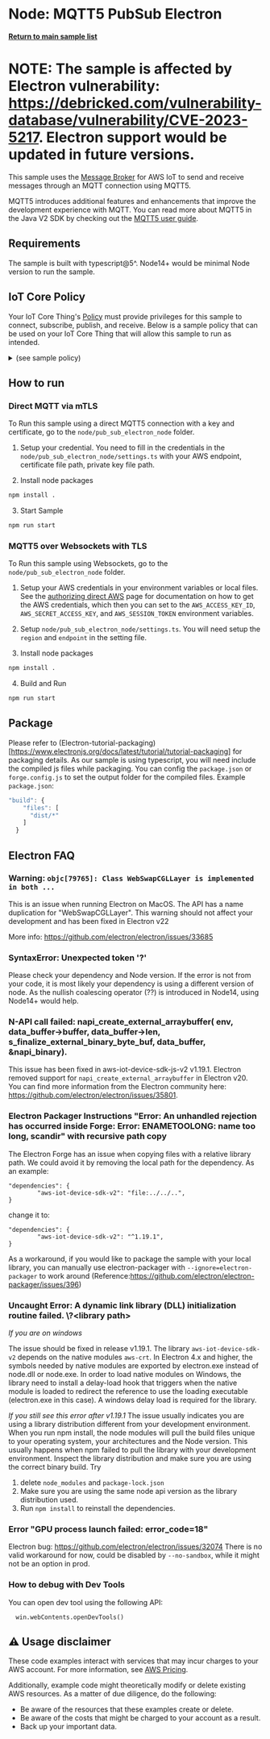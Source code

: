 # Node: MQTT5 PubSub Electron

[**Return to main sample list**](../../README.md)

# NOTE: The sample is affected by Electron vulnerability: https://debricked.com/vulnerability-database/vulnerability/CVE-2023-5217. Electron support would be updated in future versions.


This sample uses the
[Message Broker](https://docs.aws.amazon.com/iot/latest/developerguide/iot-message-broker.html)
for AWS IoT to send and receive messages through an MQTT connection using MQTT5.

MQTT5 introduces additional features and enhancements that improve the development experience with MQTT. You can read more about MQTT5 in the Java V2 SDK by checking out the [MQTT5 user guide](https://github.com/awslabs/aws-crt-nodejs/blob/main/MQTT5-UserGuide.md).

## Requirements

The sample is built with typescript@5^. Node14+ would be minimal Node version to run the sample.

## IoT Core Policy
Your IoT Core Thing's [Policy](https://docs.aws.amazon.com/iot/latest/developerguide/iot-policies.html) must provide privileges for this sample to connect, subscribe, publish, and receive. Below is a sample policy that can be used on your IoT Core Thing that will allow this sample to run as intended.

<details>
<summary>(see sample policy)</summary>
<pre>
{
  "Version": "2012-10-17",
  "Statement": [
    {
      "Effect": "Allow",
      "Action": [
        "iot:Publish",
        "iot:Receive"
      ],
      "Resource": [
        "arn:aws:iot:<b>region</b>:<b>account</b>:topic/test/topic/*"
      ]
    },
    {
      "Effect": "Allow",
      "Action": [
        "iot:Subscribe"
      ],
      "Resource": [
        "arn:aws:iot:<b>region</b>:<b>account</b>:topicfilter/test/topic/*"
      ]
    },
    {
      "Effect": "Allow",
      "Action": [
        "iot:Connect"
      ],
      "Resource": [
        "arn:aws:iot:<b>region</b>:<b>account</b>:client/*"
      ]
    }
  ]
}
</pre>

Replace with the following with the data from your AWS account:
* `<region>`: The AWS IoT Core region where you created your AWS IoT Core thing you wish to use with this sample. For example `us-east-1`.
* `<account>`: Your AWS IoT Core account ID. This is the set of numbers in the top right next to your AWS account name when using the AWS IoT Core website.

Note that in a real application, you may want to avoid the use of wildcards in your ClientID or use them selectively. Please follow best practices when working with AWS on production applications using the SDK.

</details>

## How to run
### Direct MQTT via mTLS

To Run this sample using a direct MQTT5 connection with a key and certificate, go to the `node/pub_sub_electron_node` folder.
1. Setup your credential. You need to fill in the credentials in the `node/pub_sub_electron_node/settings.ts` with your AWS endpoint, certificate file path, private key file path.

2. Install node packages
``` sh
npm install .
```

3. Start Sample
```sh
npm run start
```

### MQTT5 over Websockets with TLS

To Run this sample using Websockets, go to the `node/pub_sub_electron_node` folder.
1. Setup your AWS credentials in your environment variables or local files. See the [authorizing direct AWS](https://docs.aws.amazon.com/iot/latest/developerguide/authorizing-direct-aws.html) page for documentation on how to get the AWS credentials, which then you can set to the `AWS_ACCESS_KEY_ID`, `AWS_SECRET_ACCESS_KEY`, and `AWS_SESSION_TOKEN` environment variables.

2. Setup `node/pub_sub_electron_node/settings.ts`. You will need setup the `region` and `endpoint` in the setting file.

3. Install node packages
```sh
npm install .
```

4. Build and Run
```sh
npm run start
```

## Package
Please refer to (Electron-tutorial-packaging)[https://www.electronjs.org/docs/latest/tutorial/tutorial-packaging] for packaging details.
As our sample is using typescript, you will need include the compiled js files while packaging. You can config the `package.json` or `forge.config.js` to set the output folder for the compiled files.
Example `package.json`:
```js
"build": {
    "files": [
      "dist/*"
    ]
  }
```


## Electron FAQ
### Warning: `objc[79765]: Class WebSwapCGLLayer is implemented in both ... `
This is an issue when running Electron on MacOS. The API has a name duplication for "WebSwapCGLLayer". This warning should not affect your development and has been fixed in Electron v22

More info: https://github.com/electron/electron/issues/33685

### SyntaxError: Unexpected token '?'
Please check your dependency and Node version. If the error is not from your code, it is most likely your dependency is using a different version of node. As the nullish coalescing operator (??) is introduced in Node14, using Node14+ would help.

### N-API call failed: napi_create_external_arraybuffer( env, data_buffer->buffer, data_buffer->len, s_finalize_external_binary_byte_buf, data_buffer, &napi_binary).
This issue has been fixed in aws-iot-device-sdk-js-v2 v1.19.1.
Electron removed support for `napi_create_external_arraybuffer` in Electron v20. You can find more information from the Electron community here: https://github.com/electron/electron/issues/35801.

### Electron Packager Instructions "Error: An unhandled rejection has occurred inside Forge: Error: ENAMETOOLONG: name too long, scandir" with recursive path copy
The Electron Forge has an issue when copying files with a relative library path. We could avoid it by removing the local path for the dependency.
As an example:
```
"dependencies": {
        "aws-iot-device-sdk-v2": "file:../../..",
}
```
change it to:
```
"dependencies": {
        "aws-iot-device-sdk-v2": "^1.19.1",
}
```
As a workaround, if you would like to package the sample with your local library, you can manually use electron-packager with `--ignore=electron-packager` to work around (Reference:https://github.com/electron/electron-packager/issues/396)


### Uncaught Error: A dynamic link library (DLL) initialization routine failed. \\?\<library path>
*If you are on windows*

The issue should be fixed in release v1.19.1.
The library `aws-iot-device-sdk-v2` depends on the native modules `aws-crt`. In Electron 4.x and higher, the symbols needed by native modules are exported by electron.exe instead of node.dll or node.exe. In order to load native modules on Windows, the library need to install a delay-load hook that triggers when the native module is loaded to redirect the reference to use the loading executable (electron.exe in this case). A windows delay load is required for the library.

*If you still see this error after v1.19.1*
The issue usually indicates you are using a library distribution different from your development environment. When you run npm install, the node modules will pull the build files unique to your operating system, your architectures and the Node version. This usually happens when npm failed to pull the library with your development environment. Inspect the library distribution and make sure you are using the correct binary build.
Try
1. delete `node_modules` and `package-lock.json`
2. Make sure you are using the same node api version as the library distribution used.
3. Run `npm install` to reinstall the dependencies.

### Error "GPU process launch failed: error_code=18"
Electron bug: https://github.com/electron/electron/issues/32074
There is no valid workaround for now, could be disabled by `--no-sandbox`, while it might not be an option in prod.

### How to debug with Dev Tools
You can open dev tool using the following API:
```
  win.webContents.openDevTools()
```


## ⚠️ Usage disclaimer

These code examples interact with services that may incur charges to your AWS account. For more information, see [AWS Pricing](https://aws.amazon.com/pricing/).

Additionally, example code might theoretically modify or delete existing AWS resources. As a matter of due diligence, do the following:

- Be aware of the resources that these examples create or delete.
- Be aware of the costs that might be charged to your account as a result.
- Back up your important data.